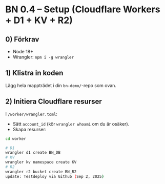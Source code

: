 # BN 0.4 – Setup (Cloudflare Workers + D1 + KV + R2)

## 0) Förkrav
- Node 18+
- Wrangler: `npm i -g wrangler`

## 1) Klistra in koden
Lägg hela mappträdet i din `bn-demo/`-repo som ovan.

## 2) Initiera Cloudflare resurser
I `/worker/wrangler.toml`:
- Sätt `account_id` (kör `wrangler whoami` om du är osäker).
- Skapa resurser:

```bash
cd worker

# D1
wrangler d1 create BN_DB
# KV
wrangler kv namespace create KV
# R2
wrangler r2 bucket create BN_R2
update: Testdeploy via Github (Sep 2, 2025)
